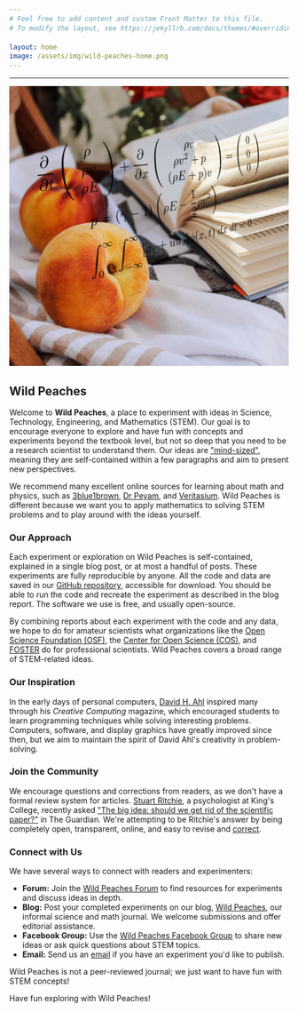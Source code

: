 ```yaml
---
# Feel free to add content and custom Front Matter to this file.
# To modify the layout, see https://jekyllrb.com/docs/themes/#overriding-theme-defaults

layout: home
image: /assets/img/wild-peaches-home.png
---
```


---
![wild-peaches-home](/assets/img/wild-peaches-home.png)

Wild Peaches
---

Welcome to **Wild Peaches**, a place to experiment with ideas in Science, Technology, Engineering, and Mathematics (STEM). Our goal is to encourage everyone to explore and have fun with concepts and experiments beyond the textbook level, but not so deep that you need to be a research scientist to understand them. Our ideas are ["mind-sized"](https://mindstorms.media.mit.edu/), meaning they are self-contained within a few paragraphs and aim to present new perspectives.

We recommend many excellent online sources for learning about math and physics, such as [3blue1brown](https://www.3blue1brown.com/), [Dr Peyam](https://www.youtube.com/c/drpeyam), and [Veritasium](https://www.youtube.com/channel/UCHnyfMqiRRG1u-2MsSQLbXA). Wild Peaches is different because we want you to apply mathematics to solving STEM problems and to play around with the ideas yourself.

### Our Approach

Each experiment or exploration on Wild Peaches is self-contained, explained in a single blog post, or at most a handful of posts. These experiments are fully reproducible by anyone. All the code and data are saved in our [GitHub repository](https://gist.github.com/XerxesZorgon), accessible for download. You should be able to run the code and recreate the experiment as described in the blog report. The software we use is free, and usually open-source.

By combining reports about each experiment with the code and any data, we hope to do for amateur scientists what organizations like the [Open Science Foundation (OSF)](https://osf.io/), the [Center for Open Science (COS)](https://www.cos.io/), and [FOSTER](https://openscience.eu/foster-open-science) do for professional scientists. Wild Peaches covers a broad range of STEM-related ideas.

### Our Inspiration

In the early days of personal computers, [David H. Ahl](https://www.atarimagazines.com/creative/v10n11/66_Dave_tells_Ahl__the_hist.php) inspired many through his *Creative Computing* magazine, which encouraged students to learn programming techniques while solving interesting problems. Computers, software, and display graphics have greatly improved since then, but we aim to maintain the spirit of David Ahl's creativity in problem-solving.

### Join the Community

We encourage questions and corrections from readers, as we don't have a formal review system for articles. [Stuart Ritchie](https://en.wikipedia.org/wiki/Stuart_J._Ritchie), a psychologist at King's College, recently asked ["The big idea: should we get rid of the scientific paper?"](https://www.theguardian.com/books/2022/apr/11/the-big-idea-should-we-get-rid-of-the-scientific-paper?utm_source=pocket-newtab) in The Guardian. We're attempting to be Ritchie's answer by being completely open, transparent, online, and easy to revise and [correct](https://journals.plos.org/plosmedicine/article?id=10.1371/journal.pmed.0020124).

### Connect with Us

We have several ways to connect with readers and experimenters:

- **Forum:** Join the [Wild Peaches Forum](https://github.com/wildpeaches/wildpeaches/discussions) to find resources for experiments and discuss ideas in depth.
- **Blog:** Post your completed experiments on our blog, [Wild Peaches](https://wildpeaches.xyz/), our informal science and math journal. We welcome submissions and offer editorial assistance.
- **Facebook Group:** Use the [Wild Peaches Facebook Group](https://www.facebook.com/groups/253238143289738) to share new ideas or ask quick questions about STEM topics.
- **Email:** Send us an [email](mailto:hi@wildpeaches.xyz) if you have an experiment you'd like to publish.

Wild Peaches is not a peer-reviewed journal; we just want to have fun with STEM concepts!

Have fun exploring with Wild Peaches!

